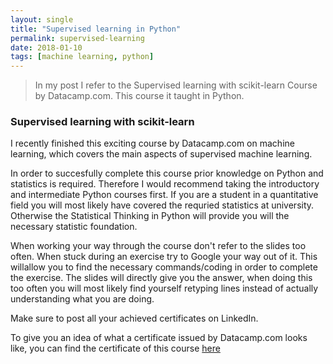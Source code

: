 ```yaml
---
layout: single
title: "Supervised learning in Python"
permalink: supervised-learning
date: 2018-01-10
tags: [machine learning, python]
---
```


> In my post I refer to the Supervised learning with scikit-learn Course by Datacamp.com. This course it taught in Python.

### Supervised learning with scikit-learn 
I recently finished this exciting course by Datacamp.com on machine learning, which covers the main aspects of supervised machine learning. 

In order to succesfully complete this
course prior knowledge on Python and statistics is required. Therefore I would recommend taking the introductory and intermediate Python courses first. 
If you are a student in a quantitative field you will most likely have covered the requried statistics at university. Otherwise the Statistical Thinking in Python will provide you will the necessary statistic foundation.

When working your way through the course don't refer to the slides too often. When stuck during an exercise try to Google your way out of it. This willallow you to find the necessary commands/coding in order to complete the exercise. The slides will directly give you the answer, when doing this too often
you will most likely find yourself retyping lines instead of actually understanding what you are doing.

Make sure to post all your achieved certificates on LinkedIn.

To give you an idea of what a certificate issued by Datacamp.com looks like, you can find the certificate of this course [here](https://github.com/Thijsq/Datacamp/blob/raw/Supervised%20learning%20with%20scikit.pdf)
